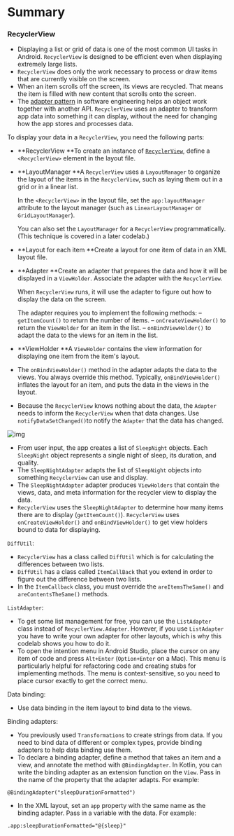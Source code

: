Summary
============================================================

### RecyclerView

- Displaying a list or grid of data is one of the most common UI tasks in Android. `RecyclerView` is designed to be efficient even when displaying extremely large lists.
- `RecyclerView` does only the work necessary to process or draw items that are currently visible on the screen.
- When an item scrolls off the screen, its views are recycled. That means the item is filled with new content that scrolls onto the screen.
- The [adapter pattern](https://en.wikipedia.org/wiki/Adapter_pattern) in software engineering helps an object work together with another API. `RecyclerView` uses an adapter to transform app data into something it can display, without the need for changing how the app stores and processes data.

To display your data in a `RecyclerView`, you need the following parts:

- **RecyclerView
  **To create an instance of [`RecyclerView`](https://developer.android.com/reference/kotlin/androidx/recyclerview/widget/RecyclerView), define a `<RecyclerView>` element in the layout file.

- **LayoutManager
  **A `RecyclerView` uses a `LayoutManager` to organize the layout of the items in the `RecyclerView`, such as laying them out in a grid or in a linear list.

  In the `<RecyclerView>` in the layout file, set the `app:layoutManager` attribute to the layout manager (such as `LinearLayoutManager` or `GridLayoutManager`).

  You can also set the `LayoutManager` for a `RecyclerView` programmatically. (This technique is covered in a later codelab.)

- **Layout for each item
  **Create a layout for one item of data in an XML layout file.

- **Adapter
  **Create an adapter that prepares the data and how it will be displayed in a `ViewHolder`. Associate the adapter with the `RecyclerView`.

  When `RecyclerView` runs, it will use the adapter to figure out how to display the data on the screen.

  The adapter requires you to implement the following methods:
  – `getItemCount()` to return the number of items.
  – `onCreateViewHolder()` to return the `ViewHolder` for an item in the list.
  – `onBindViewHolder()` to adapt the data to the views for an item in the list.

  

- **ViewHolder
  **A `ViewHolder` contains the view information for displaying one item from the item's layout.

- The `onBindViewHolder()` method in the adapter adapts the data to the views. You always override this method. Typically, `onBindViewHolder()` inflates the layout for an item, and puts the data in the views in the layout.

- Because the `RecyclerView` knows nothing about the data, the `Adapter` needs to inform the `RecyclerView` when that data changes. Use `notifyDataSetChanged()`to notify the `Adapter` that the data has changed.

![img](https://codelabs.developers.google.com/codelabs/kotlin-android-training-diffutil-databinding/img/6c32c918f96efb46.png)

- From user input, the app creates a list of `SleepNight` objects. Each `SleepNight` object represents a single night of sleep, its duration, and quality.
- The `SleepNightAdapter` adapts the list of `SleepNight` objects into something `RecyclerView` can use and display.
- The `SleepNightAdapter` adapter produces `ViewHolders` that contain the views, data, and meta information for the recycler view to display the data.
- `RecyclerView` uses the `SleepNightAdapter` to determine how many items there are to display (`getItemCount()`). `RecyclerView` uses `onCreateViewHolder()` and `onBindViewHolder()` to get view holders bound to data for displaying.

`DiffUtil`:

- `RecyclerView` has a class called `DiffUtil` which is for calculating the differences between two lists.
- `DiffUtil` has a class called `ItemCallBack` that you extend in order to figure out the difference between two lists.
- In the `ItemCallback` class, you must override the `areItemsTheSame()` and `areContentsTheSame()` methods.

`ListAdapter`:

- To get some list management for free, you can use the `ListAdapter` class instead of `RecyclerView.Adapter`. However, if you use `ListAdapter` you have to write your own adapter for other layouts, which is why this codelab shows you how to do it.
- To open the intention menu in Android Studio, place the cursor on any item of code and press `Alt+Enter` (`Option+Enter` on a Mac). This menu is particularly helpful for refactoring code and creating stubs for implementing methods. The menu is context-sensitive, so you need to place cursor exactly to get the correct menu.

Data binding:

- Use data binding in the item layout to bind data to the views.

Binding adapters:

- You previously used `Transformations` to create strings from data. If you need to bind data of different or complex types, provide binding adapters to help data binding use them.
- To declare a binding adapter, define a method that takes an item and a view, and annotate the method with `@BindingAdapter`. In Kotlin, you can write the binding adapter as an extension function on the `View`. Pass in the name of the property that the adapter adapts. For example:

```
@BindingAdapter("sleepDurationFormatted")
```

- In the XML layout, set an `app` property with the same name as the binding adapter. Pass in a variable with the data. For example:

```
.app:sleepDurationFormatted="@{sleep}"
```